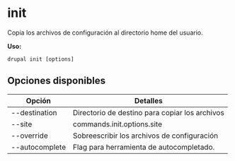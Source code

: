 # init
Copia los archivos de configuración al directorio home del usuario.

**Uso:**
```
drupal init [options]
```

## Opciones disponibles
Opción | Detalles
-------|-------------
--destination | Directorio de destino para copiar los archivos
--site | commands.init.options.site
--override | Sobreescribir los archivos de configuración
--autocomplete | Flag para herramienta de autocompletado.
